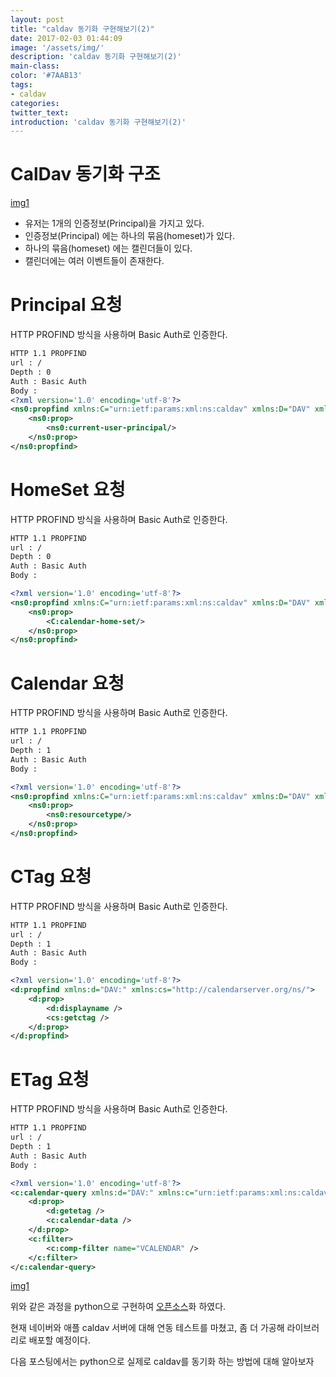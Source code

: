 ```yaml
---
layout: post
title: "caldav 동기화 구현해보기(2)"
date: 2017-02-03 01:44:09
image: '/assets/img/'
description: 'caldav 동기화 구현해보기(2)'
main-class:
color: '#7AAB13'
tags:
- caldav
categories:
twitter_text:
introduction: 'caldav 동기화 구현해보기(2)'
---
```


# CalDav 동기화 구조 
[img1](https://github.com/CalyFactory/CalyFactory.github.io/assets/img/res_20170203_1.png)
- 유저는 1개의 인증정보(Principal)을 가지고 있다.
- 인증정보(Principal) 에는 하나의 묶음(homeset)가 있다.
- 하나의 묶음(homeset) 에는 캘린더들이 있다.
- 캘린더에는 여러 이벤트들이 존재한다.


# Principal 요청 
HTTP PROFIND 방식을 사용하며 Basic Auth로 인증한다.

```xml
HTTP 1.1 PROPFIND
url : /
Depth : 0 
Auth : Basic Auth 
Body : 
<?xml version='1.0' encoding='utf-8'?>
<ns0:propfind xmlns:C="urn:ietf:params:xml:ns:caldav" xmlns:D="DAV" xmlns:ns0="DAV:">
    <ns0:prop>
        <ns0:current-user-principal/>
    </ns0:prop>
</ns0:propfind>
```

# HomeSet 요청 
HTTP PROFIND 방식을 사용하며 Basic Auth로 인증한다.

```xml
HTTP 1.1 PROPFIND
url : /
Depth : 0 
Auth : Basic Auth 
Body : 

<?xml version='1.0' encoding='utf-8'?>
<ns0:propfind xmlns:C="urn:ietf:params:xml:ns:caldav" xmlns:D="DAV" xmlns:ns0="DAV:">
    <ns0:prop>
        <C:calendar-home-set/>
    </ns0:prop>
</ns0:propfind>
```

# Calendar 요청 
HTTP PROFIND 방식을 사용하며 Basic Auth로 인증한다.

```xml
HTTP 1.1 PROPFIND
url : /
Depth : 1 
Auth : Basic Auth 
Body : 

<?xml version='1.0' encoding='utf-8'?>
<ns0:propfind xmlns:C="urn:ietf:params:xml:ns:caldav" xmlns:D="DAV" xmlns:ns0="DAV:">
    <ns0:prop>
        <ns0:resourcetype/>
    </ns0:prop>
</ns0:propfind>
```

# CTag 요청 
HTTP PROFIND 방식을 사용하며 Basic Auth로 인증한다.

```xml
HTTP 1.1 PROPFIND
url : /
Depth : 1 
Auth : Basic Auth 
Body : 

<?xml version='1.0' encoding='utf-8'?>
<d:propfind xmlns:d="DAV:" xmlns:cs="http://calendarserver.org/ns/">
    <d:prop>
        <d:displayname />
        <cs:getctag />
    </d:prop>
</d:propfind>
```

# ETag 요청 
HTTP PROFIND 방식을 사용하며 Basic Auth로 인증한다.

```xml
HTTP 1.1 PROPFIND
url : /
Depth : 1 
Auth : Basic Auth 
Body : 

<?xml version='1.0' encoding='utf-8'?>
<c:calendar-query xmlns:d="DAV:" xmlns:c="urn:ietf:params:xml:ns:caldav">
    <d:prop>
        <d:getetag />
        <c:calendar-data />
    </d:prop>
    <c:filter>
        <c:comp-filter name="VCALENDAR" />
    </c:filter>
</c:calendar-query>
```
[img1](https://github.com/CalyFactory/CalyFactory.github.io/assets/img/res_20170203_2.png)

위와 같은 과정을 python으로 구현하여 [오픈소스](https://github.com/CalyFactory/python-caldavclient)화 하였다.

현재 네이버와 애플 caldav 서버에 대해 연동 테스트를 마쳤고, 좀 더 가공해 라이브러리로 배포할 예정이다.

다음 포스팅에서는 python으로 실제로 caldav를 동기화 하는 방법에 대해 알아보자 

